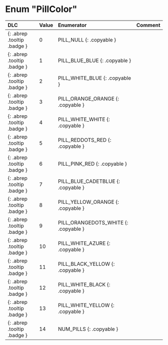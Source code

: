 # Enum "PillColor"
|DLC|Value|Enumerator|Comment|
|:--|:--|:--|:--|
|[ ](#){: .abrep .tooltip .badge }|0 |PILL_NULL {: .copyable } |  | 
|[ ](#){: .abrep .tooltip .badge }|1 |PILL_BLUE_BLUE {: .copyable } |  | 
|[ ](#){: .abrep .tooltip .badge }|2 |PILL_WHITE_BLUE {: .copyable } |  | 
|[ ](#){: .abrep .tooltip .badge }|3 |PILL_ORANGE_ORANGE {: .copyable } |  | 
|[ ](#){: .abrep .tooltip .badge }|4 |PILL_WHITE_WHITE {: .copyable } |  | 
|[ ](#){: .abrep .tooltip .badge }|5 |PILL_REDDOTS_RED {: .copyable } |  | 
|[ ](#){: .abrep .tooltip .badge }|6 |PILL_PINK_RED {: .copyable } |  | 
|[ ](#){: .abrep .tooltip .badge }|7 |PILL_BLUE_CADETBLUE {: .copyable } |  | 
|[ ](#){: .abrep .tooltip .badge }|8 |PILL_YELLOW_ORANGE {: .copyable } |  | 
|[ ](#){: .abrep .tooltip .badge }|9 |PILL_ORANGEDOTS_WHITE {: .copyable } |  | 
|[ ](#){: .abrep .tooltip .badge }|10 |PILL_WHITE_AZURE {: .copyable } |  | 
|[ ](#){: .abrep .tooltip .badge }|11 |PILL_BLACK_YELLOW {: .copyable } |  | 
|[ ](#){: .abrep .tooltip .badge }|12 |PILL_WHITE_BLACK {: .copyable } |  | 
|[ ](#){: .abrep .tooltip .badge }|13 |PILL_WHITE_YELLOW {: .copyable } |  | 
|[ ](#){: .abrep .tooltip .badge }|14 |NUM_PILLS {: .copyable } |  | 